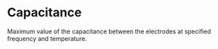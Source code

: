 Capacitance
===========

Maximum value of the capacitance between the electrodes at specified frequency and temperature.
